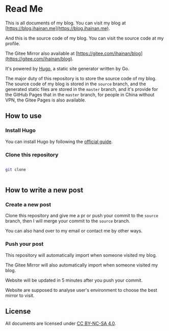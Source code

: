# Read Me
This is all documents of my blog. You can visit my blog at [https://blog.ihainan.me](https://blog.ihainan.me).

And this is the source code of my blog. You can visit the source code at my profile.

The Gitee Mirror also available at [https://gitee.com/ihainan/blog](https://gitee.com/ihainan/blog).

It's powered by [Hugo](https://gohugo.io/), a static site generator written by Go.

The major duty of this repository is to store the source code of my blog. The source code of my blog is stored in the `source` branch, and the generated static files are stored in the `master` branch, and it's provide for the GitHub Pages that in the `master` branch, for people in China without VPN, the Gitee Pages is also available.

## How to use

### Install Hugo

You can install Hugo by following the [official guide](https://gohugo.io/getting-started/installing/).

### Clone this repository

```bash

git clone
  
  ```

## How to write a new post

### Create a new post

Clone this repository and give me a pr or push your commit to the `source` branch, then I will merge your commit to the `source` branch.

You can also hand over to my email or contact me by other ways.

### Push your post

This repository will automatically import when someone visited my blog.

The Gitee Mirror will also automatically import when someone visited my blog.

Website will be updated in 5 minutes after you push your commit.

Website are supposed to analyse user's environment to choose the best mirror to visit.

## License

All documents are licensed under [CC BY-NC-SA 4.0](https://creativecommons.org/licenses/by-nc-sa/4.0/).
